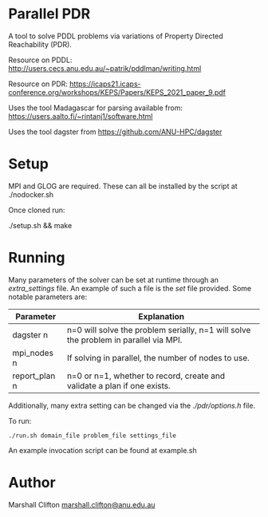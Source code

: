 # Parallel PDR

A tool to solve PDDL problems via variations of Property Directed Reachability (PDR).

Resource on PDDL: http://users.cecs.anu.edu.au/~patrik/pddlman/writing.html

Resource on PDR: https://icaps21.icaps-conference.org/workshops/KEPS/Papers/KEPS_2021_paper_9.pdf

Uses the tool Madagascar for parsing available from: https://users.aalto.fi/~rintanj1/software.html

Uses the tool dagster from https://github.com/ANU-HPC/dagster

# Setup

MPI and GLOG are required. These can all be installed by the script at ./nodocker.sh

Once cloned run:

./setup.sh && make

# Running

Many parameters of the solver can be set at runtime through an _extra_settings_ file. An example of such a file is the _set_ file provided. Some notable parameters are:

| Parameter     | Explanation                                                                          |
| ------------- | ------------------------------------------------------------------------------------ |
| dagster n     | n=0 will solve the problem serially, n=1 will solve the problem in parallel via MPI. |
| mpi_nodes n   | If solving in parallel, the number of nodes to use.                                  |
| report_plan n | n=0 or n=1, whether to record, create and validate a plan if one exists.             |

Additionally, many extra setting can be changed via the _./pdr/options.h_ file.

To run:

    ./run.sh domain_file problem_file settings_file

An example invocation script can be found at example.sh

# Author

Marshall Clifton marshall.clifton@anu.edu.au
